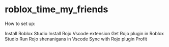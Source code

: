 # roblox_time_my_friends

How to set up:

Install Roblox Studio
Install Rojo Vscode extension
Get Rojo plugin in Roblox Studio
Run Rojo shenanigans in Vscode
Sync with Rojo plugin
Profit
